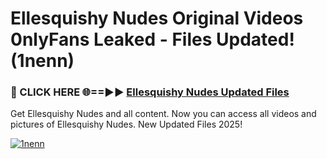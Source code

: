 # Ellesquishy Nudes Original Videos 0nlyFans Leaked - Files Updated! (1nenn)

<h3>🔴 CLICK HERE 🌐==►► <a href="https://tinyurl.com/yc6ubb5a" rel="nofollow">Ellesquishy Nudes Updated Files</a></h3>

Get Ellesquishy Nudes and all content. Now you can access all videos and pictures of Ellesquishy Nudes. New Updated Files 2025!

[![1nenn](https://i.imgur.com/7eu0CRL.gif)](https://tinyurl.com/yc6ubb5a)
